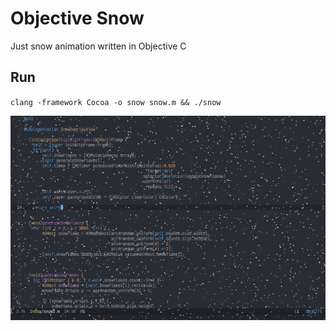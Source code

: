 # Objective Snow

Just snow animation written in Objective C


## Run

`clang -framework Cocoa -o snow snow.m && ./snow`


![ObjectiveCSnow.png](ObjectiveCSnow.png)

